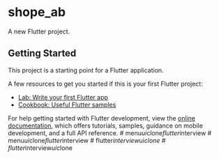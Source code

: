 # shope_ab

A new Flutter project.

## Getting Started

This project is a starting point for a Flutter application.

A few resources to get you started if this is your first Flutter project:

- [Lab: Write your first Flutter app](https://docs.flutter.dev/get-started/codelab)
- [Cookbook: Useful Flutter samples](https://docs.flutter.dev/cookbook)

For help getting started with Flutter development, view the
[online documentation](https://docs.flutter.dev/), which offers tutorials,
samples, guidance on mobile development, and a full API reference.
#   m e n u _ u i _ c l o n e _ f l u t t e r _ i n t e r v i e w  
 #   m e n u _ u i _ c l o n e _ f l u t t e r _ i n t e r v i e w  
 #   f l u t t e r _ i n t e r v i e w _ u i _ c l o n e  
 #   f l u t t e r _ i n t e r v i e w _ u i _ c l o n e  
 